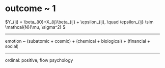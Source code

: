 # outcome ~ 1 
$Y_{ij} = \beta_{i0}+X_{ij}\beta_{ij} + \epsilon_{ij}, \quad \epsilon_{ij} \sim \mathcal{N}(\mu, \sigma^2) $

---

emotion ~ (subatomic + cosmic) + (chemical + biological) + (financial + social)

---

ordinal: positive, flow psychology
